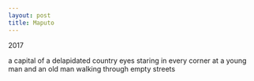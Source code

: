 ```yaml
---
layout: post
title: Maputo
---
```


2017

a capital of a delapidated country
eyes staring in every corner
at a young man and an old man
walking through empty streets
